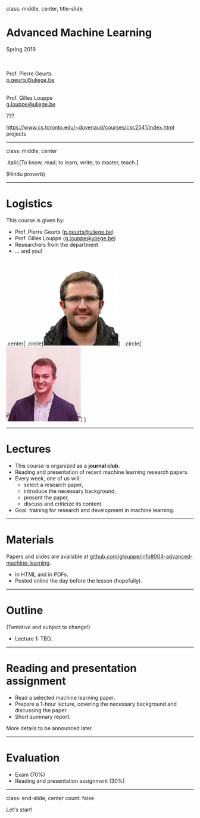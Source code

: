 class: middle, center, title-slide

# Advanced Machine Learning

Spring 2019

<br><br>
Prof. Pierre Geurts<br>
[p.geurts@uliege.be](p.geurts@uliege.be)<br><br>

Prof. Gilles Louppe<br>
[g.louppe@uliege.be](g.louppe@uliege.be)

???

https://www.cs.toronto.edu/~duvenaud/courses/csc2541/index.html projects

---

class: middle, center

.italic[To know, read; to learn, write; to master, teach.]

(Hindu proverb)

---

# Logistics

This course is given by:
- Prof. Pierre Geurts ([p.geurts@uliege.be](p.geurts@uliege.be))
- Prof. Gilles Louppe ([g.louppe@uliege.be](mailto:g.louppe@uliege.be))
- Researchers from the department
- ... and you!

<br>

.center[
.circle[![](figures/outline/pierre.jpg)] &nbsp;
.circle[![](figures/outline/gilles.jpg)]
]

---

# Lectures

- This course is organized as a **journal club**.
- Reading and presentation of recent machine learning research papers.
- Every week, one of us will:
    - select a research paper,
    - introduce the necessary background,
    - present the paper,
    - discuss and criticize its content.
- Goal: training for research and development in machine learning.

---

# Materials

Papers and slides are available at [github.com/glouppe/info8004-advanced-machine-learning](https://github.com/glouppe/info8004-advanced-machine-learning).
- In HTML and in PDFs.
- Posted online the day before the lesson (hopefully).

---

# Outline

(Tentative and subject to change!)

- Lecture 1: TBD.

---

# Reading and presentation assignment

- Read a selected machine learning paper.
- Prepare a 1-hour lecture, covering the necessary background and discussing the paper.
- Short summary report.

More details to be announced later.

---

# Evaluation

- Exam (70%)
- Reading and presentation assignment (30%)

---

class: end-slide, center
count: false

Let's start!
